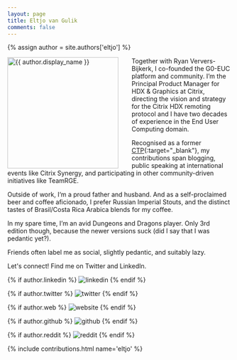 ```yaml
---
layout: page
title: Eltjo van Gulik
comments: false
---
```

{% assign author = site.authors['eltjo'] %}

<img style="float: left; width: 250px; margin-right: 30px;" src="{{ site.url }}{{ author.picture | relative_url }}" alt="{{ author.display_name }}">

Together with Ryan Ververs-Bijkerk, I co-founded the G0-EUC platform and community. I’m the Principal Product Manager for HDX & Graphics at Citrix, directing the vision and strategy for the Citrix HDX remoting protocol and I have two decades of experience in the End User Computing domain.

Recognised as a former [CTP](http://www.citrix.com/blogs/2020/02/11/welcome-to-the-2020-class-of-citrix-technology-professionals/){:target="_blank"}, my contributions span blogging, public speaking at international events like Citrix Synergy, and participating in other community-driven initiatives like TeamRGE.

Outside of work, I‘m a proud father and husband. And as a self-proclaimed beer and coffee aficionado, I prefer Russian Imperial Stouts, and the distinct tastes of Brasil/Costa Rica Arabica blends for my coffee.

In my spare time, I’m an avid Dungeons and Dragons player. Only 3rd edition though, because the newer versions suck (did I say that I was pedantic yet?).

Friends often label me as social, slightly pedantic, and suitably lazy.

Let's connect! Find me on Twitter and LinkedIn.

<div class="social-button-member">
{% if author.linkedin %}
<a style="text-decoration: none;" href="{{author.linkedin}}" target="_blank"><img class="author-box-socials-icon" src="{{ site.baseurl }}/assets/images/social/027-linkedin.png" alt="linkedin"></a>
{% endif %}

{% if author.twitter %}
<a style="text-decoration: none;" href="{{author.twitter}}" target="_blank"><img class="author-box-socials-icon" src="{{ site.baseurl }}/assets/images/social/008-twitter.png" alt="twitter"></a>
{% endif %}

{% if author.web %}
<a style="text-decoration: none;" href="{{author.web}}" target="_blank"><img class="author-box-socials-icon" src="{{ site.baseurl }}/assets/images/social/030-html-5.png" alt="website"></a>
{% endif %}

{% if author.github %}
<a style="text-decoration: none;" href="{{author.github}}" target="_blank"><img class="author-box-socials-icon" src="{{ site.baseurl }}/assets/images/social/050-github.png" alt="github"></a>
{% endif %}

{% if author.reddit %}
<a style="text-decoration: none;" href="{{author.reddit}}" target="_blank"><img class="author-box-socials-icon" src="{{ site.baseurl }}/assets/images/social/018-reddit.png" alt="reddit"></a>
{% endif %}
</div>

{% include contributions.html name='eltjo' %}